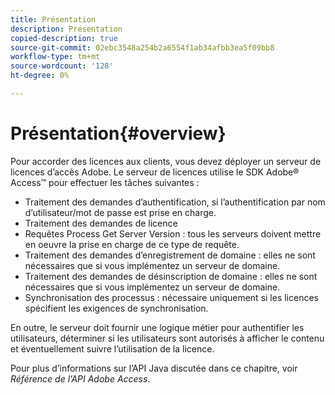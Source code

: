 ```yaml
---
title: Présentation
description: Présentation
copied-description: true
source-git-commit: 02ebc3548a254b2a6554f1ab34afbb3ea5f09bb8
workflow-type: tm+mt
source-wordcount: '128'
ht-degree: 0%

---
```


# Présentation{#overview}

Pour accorder des licences aux clients, vous devez déployer un serveur de licences d’accès Adobe. Le serveur de licences utilise le SDK Adobe® Access™ pour effectuer les tâches suivantes :

* Traitement des demandes d’authentification, si l’authentification par nom d’utilisateur/mot de passe est prise en charge.
* Traitement des demandes de licence
* Requêtes Process Get Server Version : tous les serveurs doivent mettre en oeuvre la prise en charge de ce type de requête.
* Traitement des demandes d’enregistrement de domaine : elles ne sont nécessaires que si vous implémentez un serveur de domaine.
* Traitement des demandes de désinscription de domaine : elles ne sont nécessaires que si vous implémentez un serveur de domaine.
* Synchronisation des processus : nécessaire uniquement si les licences spécifient les exigences de synchronisation.

En outre, le serveur doit fournir une logique métier pour authentifier les utilisateurs, déterminer si les utilisateurs sont autorisés à afficher le contenu et éventuellement suivre l’utilisation de la licence.

Pour plus d’informations sur l’API Java discutée dans ce chapitre, voir *Référence de l’API Adobe Access*.
